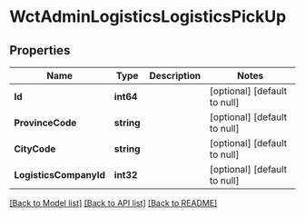 # WctAdminLogisticsLogisticsPickUp

## Properties
Name | Type | Description | Notes
------------ | ------------- | ------------- | -------------
**Id** | **int64** |  | [optional] [default to null]
**ProvinceCode** | **string** |  | [optional] [default to null]
**CityCode** | **string** |  | [optional] [default to null]
**LogisticsCompanyId** | **int32** |  | [optional] [default to null]

[[Back to Model list]](../README.md#documentation-for-models) [[Back to API list]](../README.md#documentation-for-api-endpoints) [[Back to README]](../README.md)

